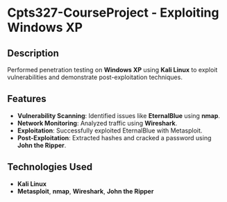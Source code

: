 # Cpts327-CourseProject - Exploiting Windows XP

## Description  
Performed penetration testing on **Windows XP** using **Kali Linux** to exploit vulnerabilities and demonstrate post-exploitation techniques.

## Features  
- **Vulnerability Scanning**: Identified issues like **EternalBlue** using **nmap**.  
- **Network Monitoring**: Analyzed traffic using **Wireshark**.  
- **Exploitation**: Successfully exploited EternalBlue with Metasploit.  
- **Post-Exploitation**: Extracted hashes and cracked a password using **John the Ripper**.

## Technologies Used  
- **Kali Linux**  
- **Metasploit**, **nmap**, **Wireshark**, **John the Ripper**  
